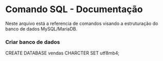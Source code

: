 # Comando SQL - Documentação 

Neste arquivo está a referencia de comandos visando a estruturação do banco de dados MySQL/MariaDB.

### Criar banco de dados

CREATE DATABASE vendas CHARCTER SET utf8mb4;